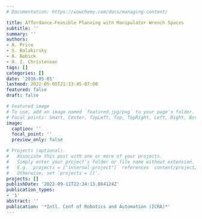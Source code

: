 ```yaml
---
# Documentation: https://wowchemy.com/docs/managing-content/

title: Affordance-Feasible Planning with Manipulator Wrench Spaces
subtitle: ''
summary: ''
authors:
- A. Price
- S. Balakirsky
- A. Bobick
- H. I. Christensen
tags: []
categories: []
date: '2016-05-01'
lastmod: 2022-05-05T21:13:45-07:00
featured: false
draft: false

# Featured image
# To use, add an image named `featured.jpg/png` to your page's folder.
# Focal points: Smart, Center, TopLeft, Top, TopRight, Left, Right, BottomLeft, Bottom, BottomRight.
image:
  caption: ''
  focal_point: ''
  preview_only: false

# Projects (optional).
#   Associate this post with one or more of your projects.
#   Simply enter your project's folder or file name without extension.
#   E.g. `projects = ["internal-project"]` references `content/project/deep-learning/index.md`.
#   Otherwise, set `projects = []`.
projects: []
publishDate: '2022-09-11T22:34:13.864124Z'
publication_types:
- '1'
abstract: ''
publication: '*Intl. Conf of Robotics and Automation (ICRA)*'
---
```

